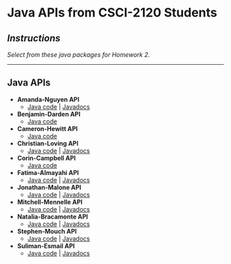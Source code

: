 # Java APIs from CSCI-2120 Students

## *Instructions*
*Select from these java packages for Homework 2.*

---


## Java APIs

+ **Amanda-Nguyen API**
    + [Java code](https://github.com/scalemailted/csci2120-apis/tree/master/apis/Amanda-Nguyen/ItemSystem/src)
    | [Javadocs](https://scalemailted.github.io/csci2120-apis/apis/Amanda-Nguyen/ItemSystem/docs/package-summary.html)
+ **Benjamin-Darden API**
    + [Java code](https://github.com/scalemailted/csci2120-apis/tree/master/apis/Benjamin-Darden/Benjamin-Darden-API/)
+ **Cameron-Hewitt API**
    + [Java code](https://github.com/scalemailted/csci2120-apis/tree/master/apis/Cameron-Hewitt/HW01/src/com/company)
 + **Christian-Loving API**
    + [Java code](https://github.com/scalemailted/csci2120-apis/tree/master/apis/Christian-Loving/CSCI2120_HW1/src)
    | [Javadocs](https://scalemailted.github.io/csci2120-apis/apis/Christian-Loving/CSCI2120_HW1/docs/package-summary.html)
 + **Corin-Campbell API**
    + [Java code](https://github.com/scalemailted/csci2120-apis/tree/master/apis/Corin-Campbell/GameHw1/src)
 + **Fatima-Almayahi API**
    + [Java code](https://github.com/scalemailted/csci2120-apis/tree/master/apis/Fatima-Almayahi/Fatima-Almayahi-API/)
    | [Javadocs](https://scalemailted.github.io/csci2120-apis/apis/Fatima-Almayahi/Fatima-Almayahi-API/javadoc/package-summary.html)
 + **Jonathan-Malone API**
    + [Java code](https://github.com/scalemailted/csci2120-apis/tree/master/apis/Jonathan-Malone/Jonathan-Malone-API/src/)
    | [Javadocs](https://scalemailted.github.io/csci2120-apis/apis/Jonathan-Malone/Jonathan-Malone-API/javadoc/)
 + **Mitchell-Mennelle API**
    + [Java code](https://github.com/scalemailted/csci2120-apis/tree/master/apis/Mitchell-Mennelle/MetalShop/src/MetalShopAPI/)
    | [Javadocs](https://scalemailted.github.io/csci2120-apis/apis/Mitchell-Mennelle/MetalShop/JavaDoc/)
 + **Natalia-Bracamonte API**
    + [Java code](https://github.com/scalemailted/csci2120-apis/tree/master/apis/Natalia-Bracamonte/Natalia-Bracamonte-API/)
    | [Javadocs](https://scalemailted.github.io/csci2120-apis/apis/Natalia-Bracamonte/Natalia-Bracamonte-API/docs/)
 + **Stephen-Mouch API**
    + [Java code](https://github.com/scalemailted/csci2120-apis/tree/master/apis/Stephen-Mouch/RPG%20Item%20System/src)
    | [Javadocs](https://scalemailted.github.io/csci2120-apis/apis/Stephen-Mouch/RPG%20Item%20System/docs/)
 + **Suliman-Esmail API**
    + [Java code](https://github.com/scalemailted/csci2120-apis/tree/master/apis/Suliman-Esmail/Suliman_Esmail_Homework_1_RPG_Item/src/)
    | [Javadocs](https://scalemailted.github.io/csci2120-apis/apis/Suliman-Esmail/Suliman_Esmail_Homework_1_RPG_Item/docs/)







